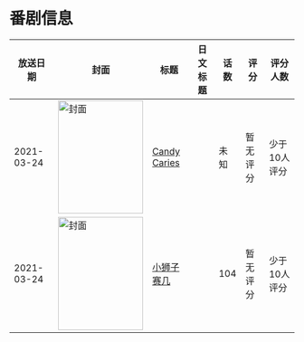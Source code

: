 # 番剧信息

|放送日期|封面|标题|日文标题|话数|评分|评分人数|
|---|---|---|---|---|---|---|
|2021-03-24|<img src="//lain.bgm.tv/pic/cover/c/09/57/331405_lggj7.jpg" alt="封面" style="width:150px;height:200px;object-fit:cover;">|[Candy Caries](https://bangumi.tv/subject/331405)||未知|暂无评分|少于10人评分|
|2021-03-24|<img src="//lain.bgm.tv/pic/cover/c/b2/57/337449_IsfpZ.jpg" alt="封面" style="width:150px;height:200px;object-fit:cover;">|[小狮子赛几](https://bangumi.tv/subject/337449)||104|暂无评分|少于10人评分|
